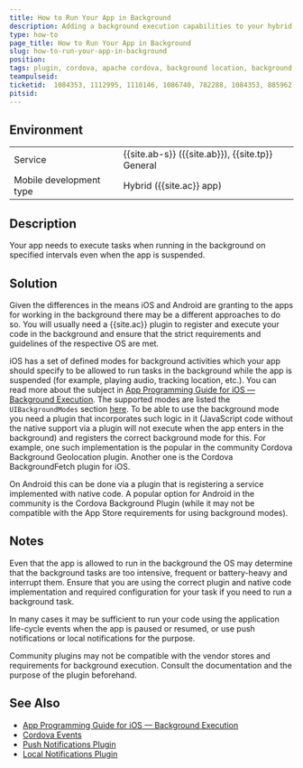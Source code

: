 ```yaml
---
title: How to Run Your App in Background
description: Adding a background execution capabilities to your hybrid app 
type: how-to
page_title: How to Run Your App in Background
slug: how-to-run-your-app-in-background
position:
tags: plugin, cordova, apache cordova, background location, background, UIBackgroundModes, background services 
teampulseid: 
ticketid:  1084353, 1112995, 1110146, 1086740, 782288, 1084353, 885962, 1084104
pitsid:
---
```

                    
## Environment

<table>
  <tr>
    <td>Service</td>
    <td>
		{{site.ab-s}} ({{site.ab}}), {{site.tp}} General
	</td>
  </tr>
  <tr>
    <td>Mobile development type</td>
    <td>Hybrid ({{site.ac}} app)</td>
  </tr>
</table>

## Description

Your app needs to execute tasks when running in the background on specified intervals even when the app is suspended. 

## Solution

Given the differences in the means iOS and Android are granting to the apps for working in the background there may be a different approaches to do so. You will usually need a {{site.ac}} plugin to register and execute your code in the background and ensure that the strict requirements and guidelines of the respective OS are met.  

iOS has a set of defined modes for background activities which your app should specify to be allowed to run tasks in the background while the app is suspended (for example, playing audio, tracking location, etc.). You can read more about the subject in [App Programming Guide for iOS &mdash; Background Execution](https://developer.apple.com/library/content/documentation/iPhone/Conceptual/iPhoneOSProgrammingGuide/BackgroundExecution/BackgroundExecution.html). The supported modes are listed the `UIBackgroundModes` section [here](https://developer.apple.com/library/content/documentation/General/Reference/InfoPlistKeyReference/Articles/iPhoneOSKeys.html#//apple_ref/doc/uid/TP40009252-SW10). 
To be able to use the background mode you need a plugin that incorporates such logic in it (JavaScript code without the native support via a plugin will not execute when the app enters in the background) and registers the correct background mode for this. For example, one such implementation is the popular in the community Cordova Background Geolocation plugin. Another one is the Cordova BackgroundFetch plugin for iOS.   

On Android this can be done via a plugin that is registering a service implemented with native code. A popular option for Android in the community is the Cordova Background Plugin (while it may not be compatible with the App Store requirements for using background modes). 

## Notes

Even that the app is allowed to run in the background the OS may determine that the background tasks are too intensive, frequent or battery-heavy and interrupt them. Ensure that you are using the correct plugin and native code implementation and required configuration for your task if you need to run a background task.  

In many cases it may be sufficient to run your code using the application life-cycle events when the app is paused or resumed, or use push notifications or local notifications for the purpose. 

Community plugins may not be compatible with the vendor stores and requirements for background execution. Consult the documentation and the purpose of the plugin beforehand. 

## See Also

* [App Programming Guide for iOS &mdash; Background Execution](https://developer.apple.com/library/content/documentation/iPhone/Conceptual/iPhoneOSProgrammingGuide/BackgroundExecution/BackgroundExecution.html)
* [Cordova Events](https://cordova.apache.org/docs/en/latest/cordova/events/events.html)
* [Push Notifications Plugin](http://plugins.telerik.com/cordova/plugin/pushnotification)
* [Local Notifications Plugin](http://plugins.telerik.com/cordova/plugin/localnotification)
